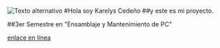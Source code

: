 ![Texto alternativo](https://istjm.edu.ec/wp-content/uploads/2021/02/LOGO-1.png)
#Hola soy Karelys Cedeño 
##y este es mi proyecto.

##3er Semestre en "Ensamblaje y Mantenimiento de PC"


[enlace en línea](https://istjm.edu.ec/)